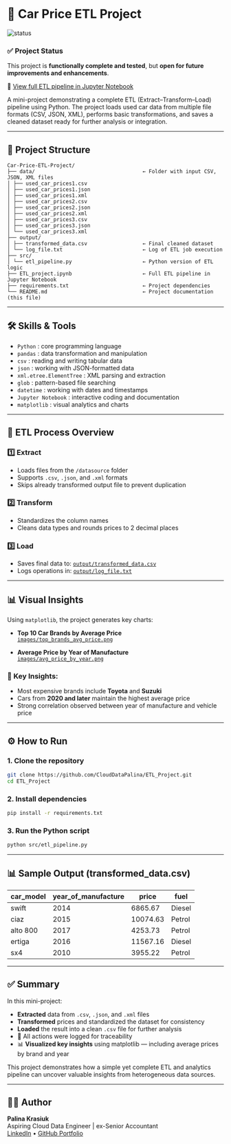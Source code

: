 # 🚗 Car Price ETL Project
![status](https://img.shields.io/badge/status-passed-brightgreen)

### ✅ Project Status
This project is **functionally complete and tested**, but **open for future improvements and enhancements**.

📄 [View full ETL pipeline in Jupyter Notebook](https://github.com/CloudDataPalina/ETL_Project/blob/main/ETL_project.ipynb)


A mini-project demonstrating a complete ETL (Extract–Transform–Load) pipeline using Python. The project loads used car data from multiple file formats (CSV, JSON, XML), performs basic transformations, and saves a cleaned dataset ready for further analysis or integration.

---

## 📁 Project Structure

```
Car-Price-ETL-Project/
├── data/                                   ← Folder with input CSV, JSON, XML files
│ ├── used_car_prices1.csv
│ ├── used_car_prices1.json
│ ├── used_car_prices1.xml
│ ├── used_car_prices2.csv
│ ├── used_car_prices2.json
│ ├── used_car_prices2.xml
│ ├── used_car_prices3.csv
│ ├── used_car_prices3.json
│ └── used_car_prices3.xml
├── output/
│ ├── transformed_data.csv                  ← Final cleaned dataset
│ └── log_file.txt                          ← Log of ETL job execution
├── src/
│ └── etl_pipeline.py                       ← Python version of ETL logic
├── ETL_project.ipynb                       ← Full ETL pipeline in Jupyter Notebook
├── requirements.txt                        ← Project dependencies
└── README.md                               ← Project documentation (this file)
```


---

## 🛠️ Skills & Tools

- `Python` : core programming language
- `pandas` : data transformation and manipulation
- `csv` : reading and writing tabular data
- `json` : working with JSON-formatted data
- `xml.etree.ElementTree` : XML parsing and extraction
- `glob` : pattern-based file searching
- `datetime` : working with dates and timestamps
- `Jupyter Notebook` : interactive coding and documentation
- `matplotlib` : visual analytics and charts
  
---

## 🔄 ETL Process Overview

### 1️⃣ Extract
- Loads files from the `/datasource` folder  
- Supports `.csv`, `.json`, and `.xml` formats  
- Skips already transformed output file to prevent duplication

### 2️⃣ Transform
- Standardizes the column names
- Cleans data types and rounds prices to 2 decimal places

### 3️⃣ Load
- Saves final data to: [`output/transformed_data.csv`](https://github.com/CloudDataPalina/ETL_Project/blob/main/output/transformed_data.csv)  
- Logs operations in: [`output/log_file.txt`](https://github.com/CloudDataPalina/ETL_Project/blob/main/output/log_file.txt)

---

## 📊 Visual Insights

Using `matplotlib`, the project generates key charts:

- **Top 10 Car Brands by Average Price**  
   [`images/top_brands_avg_price.png`](https://github.com/CloudDataPalina/ETL_Project/blob/main/images/top_brands_avg_price.png)

- **Average Price by Year of Manufacture**  
   [`images/avg_price_by_year.png`](https://github.com/CloudDataPalina/ETL_Project/blob/main/images/avg_price_by_year.png)

### 📌 Key Insights:

- Most expensive brands include **Toyota** and **Suzuki**
- Cars from **2020 and later** maintain the highest average price
- Strong correlation observed between year of manufacture and vehicle price

---

## ⚙️ How to Run

### 1. Clone the repository
```bash
git clone https://github.com/CloudDataPalina/ETL_Project.git
cd ETL_Project
```
### 2. Install dependencies
```bash
pip install -r requirements.txt
```
### 3. Run the Python script
```bash
python src/etl_pipeline.py
```
---

## 📊 Sample Output (transformed_data.csv)

| car_model   | year_of_manufacture | price    | fuel   |
|-------------|---------------------|----------|--------|
| swift       | 2014                | 6865.67  | Diesel |
| ciaz        | 2015                | 10074.63 | Petrol |
| alto 800    | 2017                | 4253.73  | Petrol |
| ertiga      | 2016                | 11567.16 | Diesel |
| sx4         | 2010                | 3955.22  | Petrol |

---

## ✅ Summary

In this mini-project:

- **Extracted** data from `.csv`, `.json`, and `.xml` files  
- **Transformed** prices and standardized the dataset for consistency  
- **Loaded** the result into a clean `.csv` file for further analysis  
- 🧾 All actions were logged for traceability  
- 📊 **Visualized key insights** using matplotlib — including average prices by brand and year

This project demonstrates how a simple yet complete ETL and analytics pipeline can uncover valuable insights from heterogeneous data sources.

---

## 👩‍💻 Author

**Palina Krasiuk**  
Aspiring Cloud Data Engineer | ex-Senior Accountant  
[LinkedIn](https://www.linkedin.com/in/palina-krasiuk-954404372/) • [GitHub Portfolio](https://github.com/CloudDataPalina)
